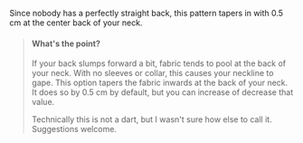 
Since nobody has a perfectly straight back, this pattern tapers in with 0.5 cm at the center back of your neck.

> #### What's the point?
> 
> If your back slumps forward a bit, fabric tends to pool at the back of your neck. With no sleeves or collar, this causes your neckline to gape. This option tapers the fabric inwards at the back of your neck. It does so by 0.5 cm by default, but you can increase of decrease that value.
> 
> Technically this is not a dart, but I wasn't sure how else to call it. Suggestions welcome.